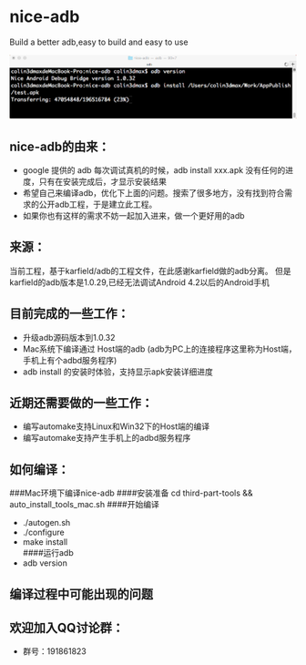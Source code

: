 # nice-adb
Build a better adb,easy to build and easy to use  

![Mou icon](doc/screen_show_version.png)

## nice-adb的由来：
* google 提供的 adb 每次调试真机的时候，adb install xxx.apk 没有任何的进度，只有在安装完成后，才显示安装结果
* 希望自己来编译adb，优化下上面的问题。搜索了很多地方，没有找到符合需求的公开adb工程，于是建立此工程。  
* 如果你也有这样的需求不妨一起加入进来，做一个更好用的adb  

## 来源：
当前工程，基于karfield/adb的工程文件，在此感谢karfield做的adb分离。
但是karfield的adb版本是1.0.29,已经无法调试Android 4.2以后的Android手机
## 目前完成的一些工作：
* 升级adb源码版本到1.0.32
* Mac系统下编译通过 Host端的adb  (adb为PC上的连接程序这里称为Host端，手机上有个adbd服务程序)
* adb install 的安装时体验，支持显示apk安装详细进度

## 近期还需要做的一些工作：
* 编写automake支持Linux和Win32下的Host端的编译
* 编写automake支持产生手机上的adbd服务程序

## 如何编译：
###Mac环境下编译nice-adb
####安装准备
cd third-part-tools && auto_install_tools_mac.sh
####开始编译
* ./autogen.sh 
* ./configure
* make install  
####运行adb
* adb version

## 编译过程中可能出现的问题






## 欢迎加入QQ讨论群：
* 群号：191861823





